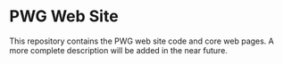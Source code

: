 # PWG Web Site

This repository contains the PWG web site code and core web pages.  A more
complete description will be added in the near future.
